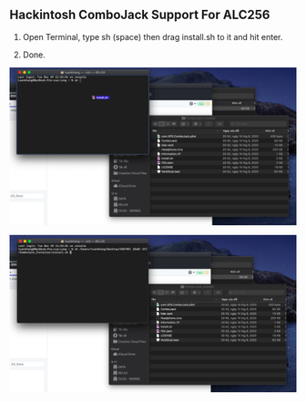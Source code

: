 ## Hackintosh ComboJack Support For ALC256

1. Open Terminal, type sh (space) then drag install.sh to it and hit enter.

2. Done.

![macintosh](./screenshot/2.png)

![macintosh](./screenshot/3.png)
